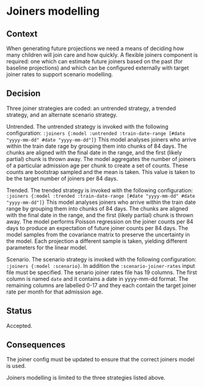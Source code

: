 # Joiners modelling

## Context

When generating future projections we need a means of deciding how many children will join care and how quickly. A flexible joiners component is required: one which can estimate future joiners based on the past (for baseline projections) and which can be configured externally with target joiner rates to support scenario modelling.

## Decision

Three joiner strategies are coded: an untrended strategy, a trended strategy, and an alternate scenario strategy.

Untrended. The untrended strategy is invoked with the following configuration:
`:joiners {:model :untrended :train-date-range [#date "yyyy-mm-dd" #date "yyyy-mm-dd"]}`
This model analyses joiners who arrive within the train date rage by grouping them into chunks of 84 days. The chunks are aligned with the final date in the range, and the first (likely partial) chunk is thrown away. The model aggregates the number of joiners of a particular admission age per chunk to create a set of counts. These counts are bootstrap sampled and the mean is taken. This value is taken to be the target number of joiners per 84 days.

Trended. The trended strategy is invoked with the following configuration:
`:joiners {:model :trended :train-date-range [#date "yyyy-mm-dd" #date "yyyy-mm-dd"]}`
This model analyses joiners who arrive within the train date range by grouping them into chunks of 84 days. The chunks are aligned with the final date in the range, and the first (likely partial) chunk is thrown away. The model performs Poisson regression on the joiner counts per 84 days to produce an expectation of future joiner counts per 84 days. The model samples from the covariance matrix to preserve the uncertainty in the model. Each projection a different sample is taken, yielding different parameters for the linear model.

Scenario. The scenario strategy is invoked with the following configuration:
`:joiners {:model :scenario}`. In addition the `:scenario-joiner-rates` input file must be specified.
The senario joiner rates file has 19 columns. The first column is named `date` and it contains a date in yyyy-mm-dd format. The remaining columns are labelled 0-17 and they each contain the target joiner rate per month for that admission age.


## Status

Accepted.

## Consequences

The joiner config must be updated to ensure that the correct joiners model is used.

Joiners modelling is limited to the three strategies listed above.

